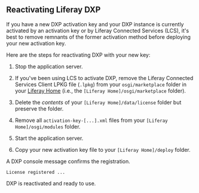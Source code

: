 ## Reactivating Liferay DXP

If you have a new DXP activation key and your DXP instance is currently activated by an activation key or by Liferay Connected Services (LCS), it's best to remove remnants of the former activation method before deploying your new activation key.

Here are the steps for reactivating DXP with your new key:

1. Stop the application server.

1. If you've been using LCS to activate DXP, remove the Liferay Connected Services Client LPKG file (`.lpkg`) from your `osgi/marketplace` folder in your [Liferay Home](../14-reference/01-liferay-home.md) (i.e., the `[Liferay Home]/osgi/marketplace` folder).

1. Delete the _contents_ of your `[Liferay Home]/data/license` folder but preserve the folder.

1. Remove all `activation-key-[...].xml` files from your `[Liferay Home]/osgi/modules` folder.

1. Start the application server.

1. Copy your new activation key file to your `[Liferay Home]/deploy` folder.

A DXP console message confirms the registration.

```
License registered ...
```

DXP is reactivated and ready to use.
